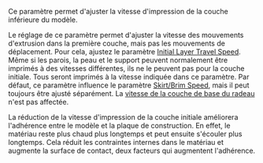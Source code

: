 Ce paramètre permet d'ajuster la vitesse d'impression de la couche inférieure du modèle.

Le réglage de ce paramètre permet d'ajuster la vitesse des mouvements d'extrusion dans la première couche, mais pas les mouvements de déplacement. Pour cela, ajustez le paramètre [Initial Layer Travel Speed](speed_travel_layer_0.md). Même si les parois, la peau et le support peuvent normalement être imprimés à des vitesses différentes, ils ne le peuvent pas pour la couche initiale. Tous seront imprimés à la vitesse indiquée dans ce paramètre. Par défaut, ce paramètre influence le paramètre [Skirt/Brim Speed](skirt_brim_speed.md), mais il peut toujours être ajusté séparément. La [vitesse de la couche de base du radeau](../platform_adhesion/raft_base_speed.md) n'est pas affectée.

La réduction de la vitesse d'impression de la couche initiale améliorera l'adhérence entre le modèle et la plaque de construction. En effet, le matériau reste plus chaud plus longtemps et peut ensuite s'écouler plus longtemps. Cela réduit les contraintes internes dans le matériau et augmente la surface de contact, deux facteurs qui augmentent l'adhérence.
